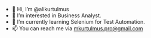 - 👋 Hi, I’m @alikurtulmus
- 👀 I’m interested in Business Analyst.
- 🌱 I’m currently learning Selenium for Test Automation.
- 📫 You can reach me via mkurtulmus.pro@gmail.com

<!---
alikurtulmus/alikurtulmus is a ✨ special ✨ repository because its `README.md` (this file) appears on your GitHub profile.
You can click the Preview link to take a look at your changes.
--->
